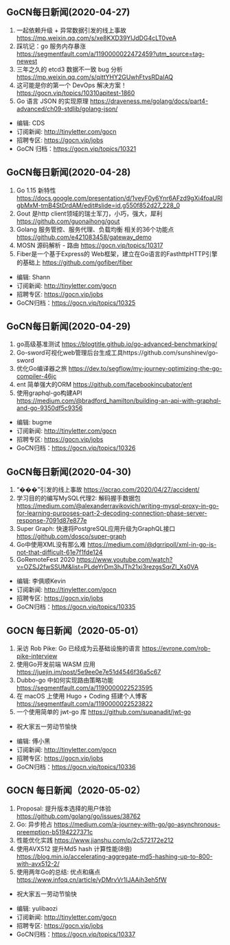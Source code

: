 ## GoCN每日新闻(2020-04-27)

1. 一起依赖升级 + 异常数据引发的线上事故 https://mp.weixin.qq.com/s/xe8KXD39YlJdDG4cLT0veA
2. 踩坑记：go 服务内存暴涨 https://segmentfault.com/a/1190000022472459?utm_source=tag-newest
3. 三年之久的 etcd3 数据不一致 bug 分析 https://mp.weixin.qq.com/s/qittYHY2GUwhFtvsRDaIAQ
4. 这可能是你的第一个 DevOps 解决方案！ https://gocn.vip/topics/10310apitest-1860
5. Go 语言 JSON 的实现原理 https://draveness.me/golang/docs/part4-advanced/ch09-stdlib/golang-json/

- 编辑: CDS
- 订阅新闻: http://tinyletter.com/gocn
- 招聘专区: https://gocn.vip/jobs
- GoCN 归档：https://gocn.vip/topics/10321

## GoCN每日新闻(2020-04-28)

1. Go 1.15 新特性  https://docs.google.com/presentation/d/1veyF0y6Ynr6AFzd9gXi4foaURlgbMxM-tmB4StDrdAM/edit#slide=id.g550f852d27_228_0
2. Gout 是http client领域的瑞士军刀，小巧，强大，犀利  https://github.com/guonaihong/gout
3. Golang 服务管控、服务代理、负载均衡 相关的36个功能点  https://github.com/e421083458/gateway_demo
4. MOSN 源码解析 - 路由  https://gocn.vip/topics/10317
5. Fiber是一个基于Express的 Web框架，建立在Go语言的FasthttpHTTP引擎的基础上 https://github.com/gofiber/fiber

- 编辑: Shann
- 订阅新闻: http://tinyletter.com/gocn
- 招聘专区: https://gocn.vip/jobs
- GoCN归档：https://gocn.vip/topics/10325

## GoCN每日新闻(2020-04-29)

1. go高级基准测试 https://blogtitle.github.io/go-advanced-benchmarking/
2. Go-sword可视化web管理后台生成工具https://github.com/sunshinev/go-sword
3. 优化Go编译器之旅 https://dev.to/segflow/my-journey-optimizing-the-go-compiler-46jc
4. ent 简单强大的ORM https://github.com/facebookincubator/ent
5. 使用graphql-go构建API https://medium.com/@bradford_hamilton/building-an-api-with-graphql-and-go-9350df5c9356

- 编辑: bugme
- 订阅新闻: http://tinyletter.com/gocn
- 招聘专区: https://gocn.vip/jobs
- GoCN归档：https://gocn.vip/topics/10326

## GoCN每日新闻(2020-04-30)

1. “���”引发的线上事故 https://qcrao.com/2020/04/27/accident/
2. 学习目的的编写MySQL代理2: 解码握手数据包 https://medium.com/@alexanderravikovich/writing-mysql-proxy-in-go-for-learning-purposes-part-2-decoding-connection-phase-server-response-7091d87e877e
3. Super Graph: 快速将PostgreSQL应用升级为GraphQL接口 https://github.com/dosco/super-graph
4. Go中使用XML没有那么难 https://medium.com/@dgrripoll/xml-in-go-is-not-that-difficult-61e7f1fde124
5. GoRemoteFest 2020 https://www.youtube.com/watch?v=OZSJ2fwSSUM&list=PLdeYrDm3hJTh21xi3rezgsSqrZl_Xs0VA

* 编辑: 李俱顺Kevin
* 订阅新闻: http://tinyletter.com/gocn
* 招聘专区: https://gocn.vip/jobs
* GoCN归档：https://gocn.vip/topics/10335

## GOCN 每日新闻（2020-05-01）

1. 采访 Rob Pike: Go 已经成为云基础设施的语言 https://evrone.com/rob-pike-interview
2. 使用Go开发前端 WASM 应用 https://juejin.im/post/5e9ee0e7e51d4546f36a5c67
3. Dubbo-go 中如何实现路由策略功能 https://segmentfault.com/a/1190000022523595
4. 在 macOS 上使用 Hugo + Coding 搭建个人博客 https://segmentfault.com/a/1190000022523822
5. 一个使用简单的 jwt-go 库 https://github.com/supanadit/jwt-go

* 祝大家五一劳动节愉快

- 编辑: 傅小黑
- 订阅新闻: http://tinyletter.com/gocn
- 招聘专区: https://gocn.vip/jobs
- GoCN归档：https://gocn.vip/topics/10336

## GOCN 每日新闻（2020-05-02）

1. Proposal: 提升版本选择的用户体验 https://github.com/golang/go/issues/38762
2. Go: 异步抢占 https://medium.com/a-journey-with-go/go-asynchronous-preemption-b5194227371c
3.  性能优化实践 https://www.jianshu.com/p/2c572172e212
3. 使用AVX512 提升Md5 hash 计算性能(8倍) https://blog.min.io/accelerating-aggregate-md5-hashing-up-to-800-with-avx512-2/
5. 使用两年Go的总结: 优点和痛点 https://www.infoq.cn/article/yDMrvVr1IJAAih3eh5fW


* 祝大家五一劳动节愉快

- 编辑: yulibaozi
- 订阅新闻: http://tinyletter.com/gocn
- 招聘专区: https://gocn.vip/jobs
- GoCN归档：https://gocn.vip/topics/10337
